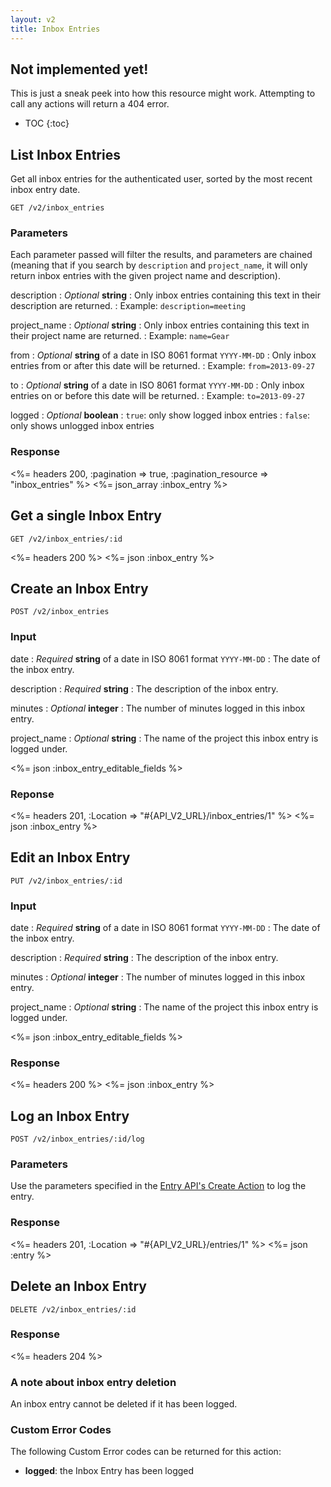```yaml
---
layout: v2
title: Inbox Entries
---
```


<div class="note warning sticky">
 <h2>Not implemented yet!</h2>
 <p>This is just a sneak peek into how this resource might work. Attempting to call any actions will return a 404 error.</p>
</div>

* TOC
{:toc}

## List Inbox Entries

Get all inbox entries for the authenticated user, sorted by the most recent inbox entry date.

~~~
GET /v2/inbox_entries
~~~

### Parameters

Each parameter passed will filter the results, and parameters are chained (meaning that if you search by `description` and `project_name`, it will only return inbox entries with the given project name and description).

description
: *Optional* **string**
: Only inbox entries containing this text in their description are returned.
: Example: `description=meeting`

project_name
: *Optional* **string**
: Only inbox entries containing this text in their project name are returned.
: Example: `name=Gear`

from
: *Optional* **string** of a date in ISO 8061 format `YYYY-MM-DD`
: Only inbox entries from or after this date will be returned.
: Example: `from=2013-09-27`

to
: *Optional* **string** of a date in ISO 8061 format `YYYY-MM-DD`
: Only inbox entries on or before this date will be returned.
: Example: `to=2013-09-27`

logged
: *Optional* **boolean**
: `true`: only show logged inbox entries
: `false`: only shows unlogged inbox entries

### Response

<%= headers 200, :pagination => true, :pagination_resource => "inbox_entries" %>
<%= json_array :inbox_entry %>

## Get a single Inbox Entry

~~~
GET /v2/inbox_entries/:id
~~~

<%= headers 200 %>
<%= json :inbox_entry %>

## Create an Inbox Entry

~~~
POST /v2/inbox_entries
~~~

### Input

date
: *Required* **string** of a date in ISO 8061 format `YYYY-MM-DD`
: The date of the inbox entry.

description
: *Required* **string**
: The description of the inbox entry.

minutes
: *Optional* **integer**
: The number of minutes logged in this inbox entry.

project_name
: *Optional* **string**
: The name of the project this inbox entry is logged under.

<%= json :inbox_entry_editable_fields %>

### Reponse

<%= headers 201, :Location => "#{API_V2_URL}/inbox_entries/1" %>
<%= json :inbox_entry %>

## Edit an Inbox Entry

~~~
PUT /v2/inbox_entries/:id
~~~

### Input

date
: *Required* **string** of a date in ISO 8061 format `YYYY-MM-DD`
: The date of the inbox entry.

description
: *Required* **string**
: The description of the inbox entry.

minutes
: *Optional* **integer**
: The number of minutes logged in this inbox entry.

project_name
: *Optional* **string**
: The name of the project this inbox entry is logged under.

<%= json :inbox_entry_editable_fields %>

### Response

<%= headers 200 %>
<%= json :inbox_entry %>

## Log an Inbox Entry

~~~
POST /v2/inbox_entries/:id/log
~~~

### Parameters

Use the parameters specified in the [Entry API's Create Action](/v2/entries/index.html#create-an-entry) to log the entry.

### Response

<%= headers 201, :Location => "#{API_V2_URL}/entries/1" %>
<%= json :entry %>

## Delete an Inbox Entry

~~~
DELETE /v2/inbox_entries/:id
~~~

### Response

<%= headers 204 %>

### A note about inbox entry deletion

An inbox entry cannot be deleted if it has been logged.

### Custom Error Codes

The following Custom Error codes can be returned for this action:

* **logged**: the Inbox Entry has been logged